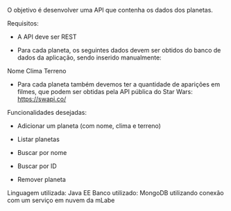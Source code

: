 
O objetivo é desenvolver uma API que contenha os dados dos planetas.

Requisitos:

- A API deve ser REST

- Para cada planeta, os seguintes dados devem ser obtidos do banco de dados da aplicação, sendo inserido manualmente:

Nome
Clima
Terreno

- Para cada planeta também devemos ter a quantidade de aparições em filmes, que podem ser obtidas pela API pública do Star Wars: https://swapi.co/



Funcionalidades desejadas: 



- Adicionar um planeta (com nome, clima e terreno)

- Listar planetas

- Buscar por nome

- Buscar por ID

- Remover planeta

Linguagem utilizada: Java EE
Banco utilizado: MongoDB utilizando conexão com um serviço em nuvem da mLabe
